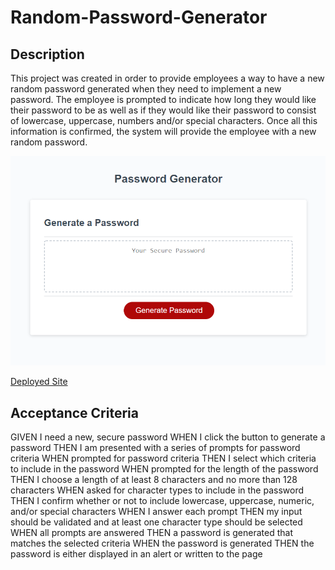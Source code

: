 # Random-Password-Generator

## Description
This project was created in order to provide employees a way to have a new random password generated when they need to implement a new password. The employee is prompted to indicate
how long they would like their password to be as well as if they would like their password to consist of lowercase, uppercase, numbers and/or special characters. Once all this information is
confirmed, the system will provide the employee with a new random password.

![Password Generator Screen Shot](./assets/randompassSS.png)

[Deployed Site](https://angi-adema.github.io/Random-Password-Generator/)

## Acceptance Criteria
GIVEN I need a new, secure password
WHEN I click the button to generate a password
THEN I am presented with a series of prompts for password criteria
WHEN prompted for password criteria
THEN I select which criteria to include in the password
WHEN prompted for the length of the password
THEN I choose a length of at least 8 characters and no more than 128 characters
WHEN asked for character types to include in the password
THEN I confirm whether or not to include lowercase, uppercase, numeric, and/or special characters
WHEN I answer each prompt
THEN my input should be validated and at least one character type should be selected
WHEN all prompts are answered
THEN a password is generated that matches the selected criteria
WHEN the password is generated
THEN the password is either displayed in an alert or written to the page
